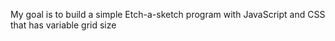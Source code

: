 My goal is to build a simple Etch-a-sketch program with JavaScript and CSS that has variable grid size